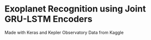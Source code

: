 # Exoplanet Recognition using Joint GRU-LSTM Encoders
Made with Keras and Kepler Observatory Data from Kaggle

